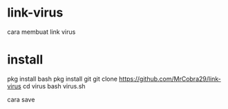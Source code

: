 # link-virus


cara membuat link virus

# install
pkg install bash
pkg install git
git clone https://github.com/MrCobra29/link-virus
cd virus
bash virus.sh

cara save
